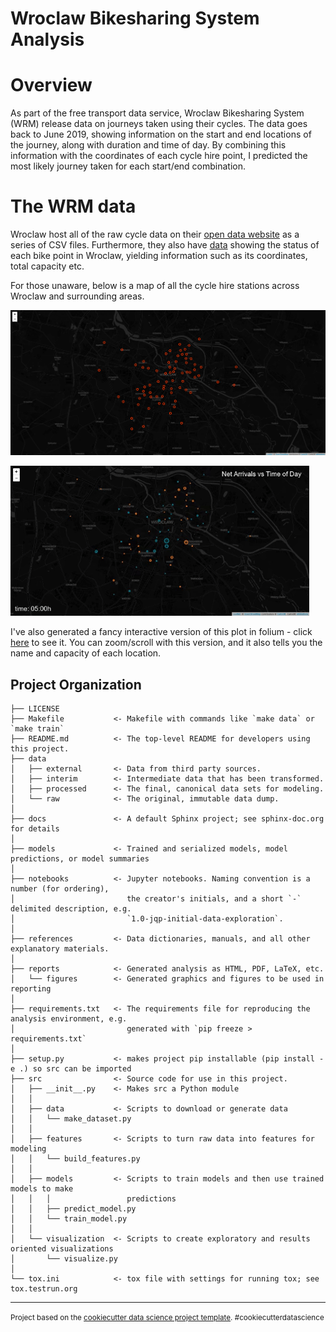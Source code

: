 Wroclaw Bikesharing System Analysis
==============================

# Overview

As part of the free transport data service, Wroclaw Bikesharing System (WRM) release data on journeys taken using their cycles. The data goes back to June 2019, showing information on the start and end locations of the journey, along with duration and time of day. By combining this information with the coordinates of each cycle hire point, I predicted the most likely journey taken for each start/end combination.

# The WRM data

Wroclaw host all of the raw cycle data on their [open data website](https://www.wroclaw.pl/open-data/dataset/wrmprzejazdy_data) as a series of CSV files. Furthermore, they also have [data](https://www.wroclaw.pl/open-data/dataset/nextbikesoap_data) showing the status of each bike point in Wroclaw, yielding information such as its coordinates, total capacity etc.

For those unaware, below is a map of all the cycle hire stations across Wroclaw and surrounding areas.

![All docking stations](images/final/DockingStationsMapBlack.png)

![Animation](images/final/Animacja.gif)

I've also generated a fancy interactive version of this plot in folium - click [here](https://sebastian-konicz.github.io/WRM/images/DockingStationsMapBlack.html) to see it. You can zoom/scroll with this version, and it also tells you the name and capacity of each location.

Project Organization
------------

    ├── LICENSE
    ├── Makefile           <- Makefile with commands like `make data` or `make train`
    ├── README.md          <- The top-level README for developers using this project.
    ├── data
    │   ├── external       <- Data from third party sources.
    │   ├── interim        <- Intermediate data that has been transformed.
    │   ├── processed      <- The final, canonical data sets for modeling.
    │   └── raw            <- The original, immutable data dump.
    │
    ├── docs               <- A default Sphinx project; see sphinx-doc.org for details
    │
    ├── models             <- Trained and serialized models, model predictions, or model summaries
    │
    ├── notebooks          <- Jupyter notebooks. Naming convention is a number (for ordering),
    │                         the creator's initials, and a short `-` delimited description, e.g.
    │                         `1.0-jqp-initial-data-exploration`.
    │
    ├── references         <- Data dictionaries, manuals, and all other explanatory materials.
    │
    ├── reports            <- Generated analysis as HTML, PDF, LaTeX, etc.
    │   └── figures        <- Generated graphics and figures to be used in reporting
    │
    ├── requirements.txt   <- The requirements file for reproducing the analysis environment, e.g.
    │                         generated with `pip freeze > requirements.txt`
    │
    ├── setup.py           <- makes project pip installable (pip install -e .) so src can be imported
    ├── src                <- Source code for use in this project.
    │   ├── __init__.py    <- Makes src a Python module
    │   │
    │   ├── data           <- Scripts to download or generate data
    │   │   └── make_dataset.py
    │   │
    │   ├── features       <- Scripts to turn raw data into features for modeling
    │   │   └── build_features.py
    │   │
    │   ├── models         <- Scripts to train models and then use trained models to make
    │   │   │                 predictions
    │   │   ├── predict_model.py
    │   │   └── train_model.py
    │   │
    │   └── visualization  <- Scripts to create exploratory and results oriented visualizations
    │       └── visualize.py
    │
    └── tox.ini            <- tox file with settings for running tox; see tox.testrun.org


--------

<p><small>Project based on the <a target="_blank" href="https://drivendata.github.io/cookiecutter-data-science/">cookiecutter data science project template</a>. #cookiecutterdatascience</small></p>

